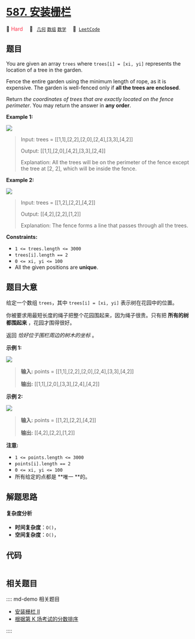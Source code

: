 # [587. 安装栅栏](https://leetcode.com/problems/erect-the-fence)

🔴 <font color=#ff334b>Hard</font>&emsp; 🔖&ensp; [`几何`](/leetcode/outline/tag/geometry.md) [`数组`](/leetcode/outline/tag/array.md) [`数学`](/leetcode/outline/tag/math.md)&emsp; 🔗&ensp;[`LeetCode`](https://leetcode.com/problems/erect-the-fence)


## 题目

You are given an array `trees` where `trees[i] = [xi, yi]` represents the
location of a tree in the garden.

Fence the entire garden using the minimum length of rope, as it is expensive.
The garden is well-fenced only if **all the trees are enclosed**.

Return _the coordinates of trees that are exactly located on the fence
perimeter_. You may return the answer in **any order**.



**Example 1:**

![](https://assets.leetcode.com/uploads/2021/04/24/erect2-plane.jpg)

> Input: trees = [[1,1],[2,2],[2,0],[2,4],[3,3],[4,2]]
> 
> Output: [[1,1],[2,0],[4,2],[3,3],[2,4]]
> 
> Explanation: All the trees will be on the perimeter of the fence except the tree at [2, 2], which will be inside the fence.

**Example 2:**

![](https://assets.leetcode.com/uploads/2021/04/24/erect1-plane.jpg)

> Input: trees = [[1,2],[2,2],[4,2]]
> 
> Output: [[4,2],[2,2],[1,2]]
> 
> Explanation: The fence forms a line that passes through all the trees.

**Constraints:**

  * `1 <= trees.length <= 3000`
  * `trees[i].length == 2`
  * `0 <= xi, yi <= 100`
  * All the given positions are **unique**.


## 题目大意

给定一个数组 `trees`，其中 `trees[i] = [xi, yi]` 表示树在花园中的位置。

你被要求用最短长度的绳子把整个花园围起来，因为绳子很贵。只有把 **所有的树都围起来** ，花园才围得很好。

返回 _恰好位于围栏周边的树木的坐标_ 。

**示例 1:**

![](https://assets.leetcode.com/uploads/2021/04/24/erect2-plane.jpg)

> 
> 
> 
> 
> 
> **输入:** points = [[1,1],[2,2],[2,0],[2,4],[3,3],[4,2]]
> 
> **输出:** [[1,1],[2,0],[3,3],[2,4],[4,2]]

**示例 2:**

![](https://assets.leetcode.com/uploads/2021/04/24/erect1-plane.jpg)

> 
> 
> 
> 
> 
> **输入:** points = [[1,2],[2,2],[4,2]]
> 
> **输出:** [[4,2],[2,2],[1,2]]



**注意:**

  * `1 <= points.length <= 3000`
  * `points[i].length == 2`
  * `0 <= xi, yi <= 100`
  * 所有给定的点都是 **唯一  **的。


## 解题思路

#### 复杂度分析

- **时间复杂度**：`O()`，
- **空间复杂度**：`O()`，

## 代码

```javascript

```

## 相关题目

:::: md-demo 相关题目
- [安装栅栏 II](https://leetcode.com/problems/erect-the-fence-ii)
- [根据第 K 场考试的分数排序](https://leetcode.com/problems/sort-the-students-by-their-kth-score)

::::
